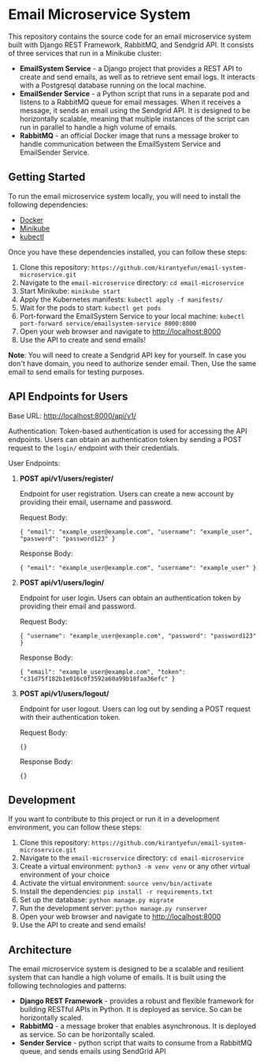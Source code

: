 
# Email Microservice System

This repository contains the source code for an email microservice system built with Django REST Framework, RabbitMQ, and Sendgrid API. It consists of three services that run in a Minikube cluster:

-   **EmailSystem Service** - a Django project that provides a REST API to create and send emails, as well as to retrieve sent email logs. It interacts with a Postgresql database running on the local machine.
-   **EmailSender Service** - a Python script that runs in a separate pod and listens to a RabbitMQ queue for email messages. When it receives a message, it sends an email using the Sendgrid API. It is designed to be horizontally scalable, meaning that multiple instances of the script can run in parallel to handle a high volume of emails.
-   **RabbitMQ** - an official Docker image that runs a message broker to handle communication between the EmailSystem Service and EmailSender Service.

## Getting Started

To run the email microservice system locally, you will need to install the following dependencies:

-   [Docker](https://www.docker.com/products/docker-desktop)
-   [Minikube](https://minikube.sigs.k8s.io/docs/start/)
-   [kubectl](https://kubernetes.io/docs/tasks/tools/install-kubectl/)

Once you have these dependencies installed, you can follow these steps:

1.  Clone this repository: `https://github.com/kirantyefun/email-system-microservice.git`
2.  Navigate to the `email-microservice` directory: `cd email-microservice`
3.  Start Minikube: `minikube start`
4.  Apply the Kubernetes manifests: `kubectl apply -f manifests/`
5.  Wait for the pods to start: `kubectl get pods`
6.  Port-forward the EmailSystem Service to your local machine: `kubectl port-forward service/emailsystem-service 8000:8000`
7.  Open your web browser and navigate to [http://localhost:8000](http://localhost:8000/)
8.  Use the API to create and send emails!

**Note**: You will need to create a Sendgrid API key for yourself. In case you don't have domain, you need to authorize sender email. Then, Use the same email to send emails for testing purposes.

## API Endpoints for Users


Base URL: [http://localhost:8000/api/v1/](http://localhost:8000/api/v1/)

Authentication: Token-based authentication is used for accessing the API endpoints. Users can obtain an authentication token by sending a POST request to the `login/` endpoint with their credentials.

User Endpoints:

1.  **POST api/v1/users/register/**
    
    Endpoint for user registration. Users can create a new account by providing their email, username and password.
    
    Request Body:
    
    
    `{
      "email": "example_user@example.com",
      "username": "example_user",
      "password": "password123"
    }` 
    
    Response Body:
    
    `{
      "email": "example_user@example.com",
      "username": "example_user"
    }` 
    
2.  **POST api/v1/users/login/**
    
    Endpoint for user login. Users can obtain an authentication token by providing their email and password.
    
    Request Body:
    
    
    `{
      "username": "example_user@example.com",
      "password": "password123"
    }` 
    
    Response Body:

    `{
      "email": "example_user@example.com",
      "token": "c31d75f182b1e016c0f3592a60a99b18faa36efc"
    }` 
    
3.  **POST api/v1/users/logout/**
    
    Endpoint for user logout. Users can log out by sending a POST request with their authentication token.
    
    Request Body:
    
    `{}` 
    
    Response Body:
    
    
    `{}` 
    

## Development

If you want to contribute to this project or run it in a development environment, you can follow these steps:

1.  Clone this repository: `https://github.com/kirantyefun/email-system-microservice.git`
2.  Navigate to the `email-microservice` directory: `cd email-microservice`
3.  Create a virtual environment: `python3 -m venv venv` or any other virtual environment of your choice
4.  Activate the virtual environment: `source venv/bin/activate`
5.  Install the dependencies: `pip install -r requirements.txt`
6.  Set up the database: `python manage.py migrate`
7.  Run the development server: `python manage.py runserver`
8.  Open your web browser and navigate to [http://localhost:8000](http://localhost:8000/)
9.  Use the API to create and send emails!


## Architecture

The email microservice system is designed to be a scalable and resilient system that can handle a high volume of emails. It is built using the following technologies and patterns:

-   **Django REST Framework** - provides a robust and flexible framework for building RESTful APIs in Python. It is deployed as service. So can be horizontally scaled.
-   **RabbitMQ** - a message broker that enables asynchronous. It is deployed as service. So can be horizontally scaled.
-   **Sender Service** - python script that waits to consume from a RabbitMQ queue, and sends emails using SendGrid API
